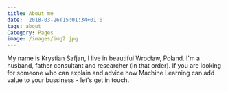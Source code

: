 ```yaml
---
title: About me
date: '2018-03-26T15:01:34+01:0'
tags: about
Category: Pages
image: /images/img2.jpg
---
```


 My name is Krystian Safjan, I live in beautiful Wrocław, Poland. I'm a husband, father consultant and researcher (in that order). If you are looking for someone who can explain and advice how Machine Learning can add value to your bussiness - let's get in touch.
